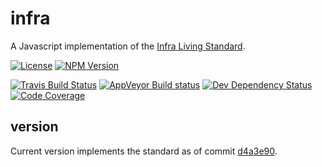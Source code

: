 # infra
A Javascript implementation of the [Infra Living Standard](https://infra.spec.whatwg.org/).

[![License](http://img.shields.io/npm/l/xmlbuilder.svg?style=flat-square)](http://opensource.org/licenses/MIT)
[![NPM Version](http://img.shields.io/npm/v/@oozcitak/infra.svg?style=flat-square)](https://www.npmjs.com/package/@oozcitak/infra)

[![Travis Build Status](http://img.shields.io/travis/oozcitak/infra.svg?style=flat-square)](http://travis-ci.org/oozcitak/infra)
[![AppVeyor Build status](https://ci.appveyor.com/api/projects/status/eq3de0oihhp9p5h2?svg=true)](https://ci.appveyor.com/project/oozcitak/infra)
[![Dev Dependency Status](http://img.shields.io/david/dev/oozcitak/infra.svg?style=flat-square)](https://david-dm.org/oozcitak/infra)
[![Code Coverage](https://img.shields.io/codecov/c/github/oozcitak/infra?style=flat-square)](https://codecov.io/gh/oozcitak/infra)

## version
Current version implements the standard as of commit [d4a3e90](https://github.com/whatwg/infra/commit/d4a3e9003e6695e3e1379a8581d945759566bfac).
